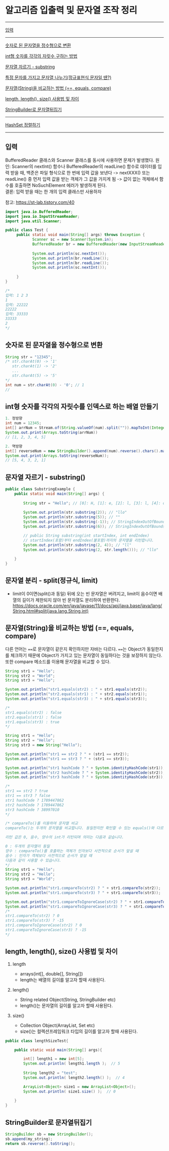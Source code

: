 # 알고리즘 입출력 및 문자열 조작 정리

---

[입력](#입력)

---

[숫자로 된 문자열을 정수형으로 변환](#숫자로-된-문자열을-정수형으로-변환)

[int형 숫자를 각각의 자릿수 구하는 방법](#int형-숫자를-각각의-자릿수-구하는-방법)

[문자열 자르기 - substring](#문자열-자르기---substring)

[특정 문자를 가지고 문자열 나누기(정규표현식 문자일 떈?)](https://kudolove.tistory.com/m/275)

[문자열(String)을 비교하는 방법 (==, equals, compare)](#문자열string을-비교하는-방법--equals-compare)

[length, length(), size() 사용법 및 차이](#length-length-size-사용법-및-차이)

[StringBuilder로 문자열뒤집기](#stringbuilder로-문자열뒤집기)

---

[HashSet 정렬하기](https://codechacha.com/ko/java-sort-set/)

---

## 입력
BufferedReader 클래스와 Scanner 클래스를 동시에 사용하면 문제가 발생했다. 
원인: Scanner의 nextInt() 함수나 BufferedReader의 readLine() 함수로 데이터를 입력 받을 때, 백준은 파일 형식으로 한 번에 입력 값을 보낸다 -> nextXXX() 또는 readLine() 중 먼저 입력 값을 받는 객체가 그 값을 가지게 됨 -> 값이 없는 객체에서 함수를 호출하면 NoSuchElement 에러가 발생하게 된다.    
결론: 입력 받을 때는 한 개의 입력 클래스만 사용하자

참고: https://st-lab.tistory.com/40

```java
import java.io.BufferedReader;
import java.io.InputStreamReader;
import java.util.Scanner;

public class Test {
	 public static void main(String[] args) throws Exception {
	        Scanner sc = new Scanner(System.in);
	        BufferedReader br = new BufferedReader(new InputStreamReader(System.in));
	        
	        System.out.println(sc.nextInt());
	        System.out.println(br.readLine());
	        System.out.println(br.readLine());
	        System.out.println(sc.nextInt());
	    
	 }
}

/* 
입력: 1 2 3
1
입력: 22222
22222
입력: 33333
33333
2
*/

```

## 숫자로 된 문자열을 정수형으로 변환
```java
String str = "12345";
/* str.charAt(0) -> '1'
   str.charAt(1) -> '2'
   ...
   str.charAt(5) -> '5'	
*/
int num = str.charAt(0) - '0'; // 1
// 


```

## int형 숫자를 각각의 자릿수를 인덱스로 하는 배열 만들기
```java
1. 정방향 
int num = 12345;
int[] arrNum = Stream.of(String.valueOf(num).split("")).mapToInt(Integer::parseInt).toArray();
System.out.print(Arrays.toString(arrNum)) 
// [1, 2, 3, 4, 5]

2. 역방향
int[] reverseNum = new StringBuilder().append(num).reverse().chars().map(Character::getNumericValue).toArray();
System.out.print(Arrays.toString(reverseNum));
// [5, 4, 3, 2, 1]
```

## 문자열 자르기 - substring()

```java 
public class SubstringExample {
    public static void main(String[] args) {
 
        String str = "Hello"; // [0]: H, [1]: e, [2]: l, [3]: l, [4]: o
 
        System.out.println(str.substring(2)); // "llo"
        System.out.println(str.substring(5)); // ""
        System.out.println(str.substring(-1)); // StringIndexOutOfBoundsException
        System.out.println(str.substring(6)); // StringIndexOutOfBoundsException

		// public String substring(int startIndex, int endIndex)
		// startIndex(포함)부터 endIndex(불포함)까지의 문자열을 리턴합니다.
		System.out.println(str.substring(2, 4)); // "ll"
        System.out.println(str.substring(2, str.length())); // "llo"
 
    }
}

```

## 문자열 분리 - split(정규식, limit)
- limit이 0이면(split()과 동일) 뒤에 오는 빈 문자열은 버려지고, limit이 음수이면 배열의 길이가 제한되지 않아 빈 문자열도 분리하여 반환한다. 
https://docs.oracle.com/en/java/javase/11/docs/api/java.base/java/lang/String.html#split(java.lang.String,int)



## 문자열(String)을 비교하는 방법 (==, equals, compare)
다른 언어는 `==`로 문자열이 같은지 확인하지만 자바는 다르다. `==`는 Object가 동일한지를 체크하기 때문에 Object가 가지고 있는 문자열이 동일하다는 것을 보장하지 않는다. 또한 compare 메소드를 이용해 문자열을 비교할 수 있다. 
```java 
String str1 = "Hello";
String str2 = "World";
String str3 = "Hello";

System.out.println("str1.equals(str2) : " + str1.equals(str2));
System.out.println("str2.equals(str1) : " + str2.equals(str1));
System.out.println("str1.equals(str3) : " + str1.equals(str3));

/*
str1.equals(str2) : false
str2.equals(str1) : false
str1.equals(str3) : true
*/

String str1 = "Hello";
String str2 = "Hello";
String str3 = new String("Hello");

System.out.println("str1 == str2 ? " + (str1 == str2));
System.out.println("str1 == str3 ? " + (str1 == str3));

System.out.println("str1 hashCode ? " + System.identityHashCode(str1));
System.out.println("str2 hashCode ? " + System.identityHashCode(str2));
System.out.println("str3 hashCode ? " + System.identityHashCode(str3));

/*
str1 == str2 ? true
str1 == str3 ? false
str1 hashCode ? 1789447862
str2 hashCode ? 1789447862
str3 hashCode ? 38997010
*/

/* compareTo()를 이용하여 문자열 비교
compareTo()는 두개의 문자열을 비교합니다. 동일한지만 확인할 수 있는 equals()와 다르게 어떤 문자가 사전적인 순서로 앞에 있는지도 리턴해 줍니다. 따라서 compareTo()를 이용하면 리스트를 오름차순으로 정렬하거나 내림차순으로 정렬할 수 있습니다.

리턴 값은 0, 음수, 양수의 int가 리턴되며 의미는 다음과 같습니다.

0 : 두개의 문자열이 동일
양수 : compareTo()를 호출하는 객체가 인자보다 사전적으로 순서가 앞설 때
음수 : 인자가 객체보다 사전적으로 순서가 앞설 때
다음과 같이 사용할 수 있습니다.
*/
String str1 = "Hello";
String str2 = "Hello";
String str3 = "World";

System.out.println("str1.compareTo(str2) ? " + str1.compareTo(str2));
System.out.println("str1.compareTo(str3) ? " + str1.compareTo(str3));

System.out.println("str1.compareToIgnoreCase(str2) ? " + str1.compareToIgnoreCase(str2));
System.out.println("str1.compareToIgnoreCase(str3) ? " + str1.compareToIgnoreCase(str3));
/*
str1.compareTo(str2) ? 0
str1.compareTo(str3) ? -15
str1.compareToIgnoreCase(str2) ? 0
str1.compareToIgnoreCase(str3) ? -15
*/
```

## length, length(), size() 사용법 및 차이 

1. length
   - arrays(int[], double[], String[])
   - length는 배열의 길이를 알고자 할때 사용된다.

2. length()
   - String related Object(String, StringBuilder etc)
   - length()는 문자열의 길이를 알고자 할때 사용된다.

3. size()
   - Collection Object(ArrayList, Set etc)
   - size()는 컬렉션프레임워크 타입의 길이를 알고자 할때 사용된다.

```java
public class lengthSizeTest{

    public static void main(String[] args){

        int[] length1 = new int[5];
        System.out.println( length1.length );  // 5
        
        String length2 = "test";
        System.out.println( length2.length() );  // 4

        ArrayList<Object> size1 = new ArrayList<Object>();
        System.out.println( size1.size() );  // 0
        
    }
}
```

## StringBuilder로 문자열뒤집기
```java
StringBuilder sb = new StringBuilder();
sb.append(my_string);
return sb.reverse().toString();
```